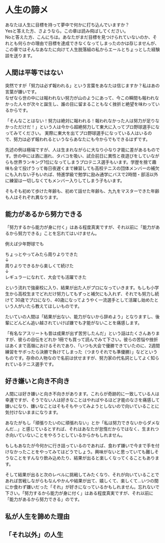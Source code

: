 # 人生の諦メ
あなたは人生に目標を持って夢中で何かに打ち込んでいますか？<br>
Yesと答えた方、さようなら。この章は読み飛ばしてください。<br>
Noと答えた方、こんにちは。あなたがまだ目標を見つけられていないのか、それとも何らかの理由で目標を達成できなくなってしまったのかは存じませんが、この章ではそんなあなたに向けて人生脱落組の私からエールとちょっとした経験談を送ります。

## 人間は平等ではない

突然ですが「努力は必ず報われる」という言葉をあなたは信じますか？私はあの言葉が嫌いです。<br>
なぜなら世の中には報われない努力が山のようにあって、今この瞬間も報われなかった人々が次々と誕生し、誰の目に留まることもなく挫折と絶望を味わっているからです。<br>

「そんなことはない！努力は絶対に報われる！報われなかった人は努力が足りなかっただけだ！」という人は今から超絶努力して東大に入ってプロ野球選手になってみてください。
実際に東大を出てプロ野球選手になっている人はいるので、努力は必ず報われるというならあなたにも今からでもできるはずです。

先述の例は極端ですが、人は生まれながらに大なり小なり才能に差があるものです。世の中には酒に溺れ、タバコを吸い、試合前日に異性と夜遊びをしていながらも世界ランキング1位になってしまうプロテニス選手もいます。学歴を捨て趣味も全て投げうって毎日夜遅くまで練習しても高校テニスの団体メンバーの補欠にも入れない子もいれば、特進学級で勉学に励み通学にバスで2時間・部活以外に練習は一切しなくてもメンバー入りしてしまう子もいます。

そもそも初めて歩けた年齢も、初めて話せた年齢も、九九をマスターできた年齢も人はそれぞれ異なります。

## 能力があるから努力できる

「努力するから能力が身に付く」はある程度真実ですが、それ以前に「能力があるから努力できる」ことを忘れてはいけません。

例えば少年野球でも

ちょっとやってみたら周りよりできた<br>
↓<br>
周りよりできるから楽しくて続けた<br>
↓<br>
レギュラーになれて、大会でも活躍できた<br>

という流れで強豪校に入り、結果が出た人がプロになっていきます。もしも小学生から高校生までどれだけ努力してもずっと補欠にも入れず、それでも努力し続けて 30歳でプロになり、40歳になってようやく一流選手として活躍し始めたという人がいたら教えてほしいものです。

たいていの人間は「結果が出ない、能力がないから辞めよう」となりますし、後輩にどんどん追い越されていけば嫌でも才能がないことを痛感します。

「有名なアスリートも昔は成果が出ず苦労したんだ」という話はたくさんありますが、彼らの自伝をどれか 1冊でも買って読んでみて下さい。彼らの苦悩や挫折はあくまで高嶺におけるそれであり、「いつも大会で優勝できていたのに、2週間練習をサボったら決勝で負けてしまった（つまりそれでも準優勝）」などというものです。存命の人物なので名前は伏せますが、努力家の代名詞としてよく知られているテニス選手です。

## 好き嫌いと向き不向き

人間には好き嫌いと向き不向きがあります。これらが奇跡的に一致している人は幸運ですが、そうでない人は好きなことはやればやるほど才能のなさを痛感して嫌いになり、嫌いなことはそもそもやってみようとしないので向いていることに気付けないままになります。

あなたがもし「頑張りたいのに頑張れない」とか「私は努力できないからダメなんだ…」と感じているとすれば、それはあなたが怠惰だからではなく、生まれつき向いていないことをやろうとしているからかもしれません。

もしもあなたが今何かに行き詰っているのであれば、食わず嫌いで今まで手を付けなかったことをやってみてはどうでしょう。興味がないと思っていても難しそうなことをすんなり飲み込めたり、結果が出ると楽しくなってくることもあります。

そして結果が出ると次のレベルに挑戦してみたくなり、それが向いていることであれば苦戦しながらもなんやかんや結果が出て、嬉しくて、楽しくて…いつの間にか食わず嫌いだった「それ」が好きになっているかもしれません。忘れないで下さい。「努力するから能力が身に付く」はある程度真実ですが、それ以前に「能力があるから努力できる」のです。

## 私が人生を諦めた理由


## 「それ以外」の人生

